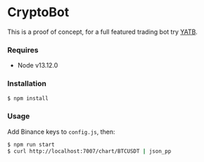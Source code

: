 # CryptoBot

This is a proof of concept, for a full featured trading bot try [YATB](https://github.com/lropero/yatb).

### Requires

- Node v13.12.0

### Installation

```sh
$ npm install
```

### Usage

Add Binance keys to `config.js`, then:

```sh
$ npm run start
$ curl http://localhost:7007/chart/BTCUSDT | json_pp
```
